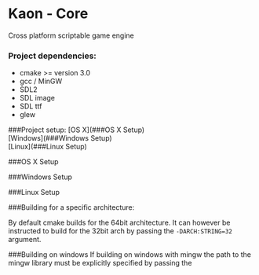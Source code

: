 # Kaon - Core
Cross platform scriptable game engine

### Project dependencies:

- cmake >= version 3.0
- gcc / MinGW
- SDL2
- SDL image
- SDL ttf
- glew

###Project setup:
[OS X](###OS X Setup)  
[Windows](###Windows Setup)  
[Linux](###Linux Setup)  

###OS X Setup

###Windows Setup

###Linux Setup

###Building for a specific architecture:

By default cmake builds for the 64bit architecture. It can however be instructed to build
for the 32bit arch by passing the `-DARCH:STRING=32` argument.

###Building on windows
If building on windows with mingw the path to the mingw library must be explicitly specified
by passing the 

